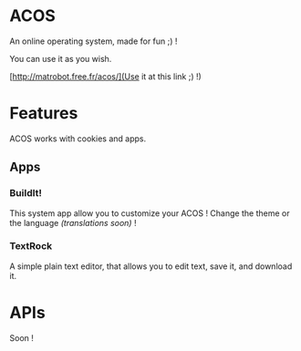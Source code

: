 # ACOS
An online operating system, made for fun ;) !

You can use it as you wish.

[http://matrobot.free.fr/acos/](Use it at this link ;\) !)

# Features
ACOS works with cookies and apps.

## Apps
### BuildIt!
This system app allow you to customize your ACOS ! Change the theme or the language *(translations soon)* !

### TextRock
A simple plain text editor, that allows you to edit text, save it, and download it.

# APIs
Soon !
